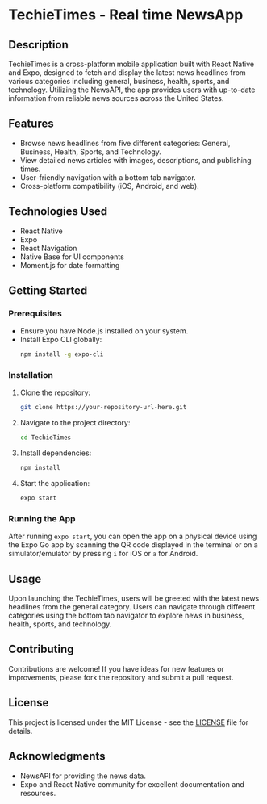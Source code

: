 # TechieTimes - Real time NewsApp

## Description

TechieTimes is a cross-platform mobile application built with React Native and Expo, designed to fetch and display the latest news headlines from various categories including general, business, health, sports, and technology. Utilizing the NewsAPI, the app provides users with up-to-date information from reliable news sources across the United States.

## Features

- Browse news headlines from five different categories: General, Business, Health, Sports, and Technology.
- View detailed news articles with images, descriptions, and publishing times.
- User-friendly navigation with a bottom tab navigator.
- Cross-platform compatibility (iOS, Android, and web).

## Technologies Used

- React Native
- Expo
- React Navigation
- Native Base for UI components
- Moment.js for date formatting

## Getting Started

### Prerequisites

- Ensure you have Node.js installed on your system.
- Install Expo CLI globally:
  ```bash
  npm install -g expo-cli
  ```

### Installation

1. Clone the repository:
   ```bash
   git clone https://your-repository-url-here.git
   ```
2. Navigate to the project directory:
   ```bash
   cd TechieTimes
   ```
3. Install dependencies:
   ```bash
   npm install
   ```
4. Start the application:
   ```bash
   expo start
   ```

### Running the App

After running `expo start`, you can open the app on a physical device using the Expo Go app by scanning the QR code displayed in the terminal or on a simulator/emulator by pressing `i` for iOS or `a` for Android.

## Usage

Upon launching the TechieTimes, users will be greeted with the latest news headlines from the general category. Users can navigate through different categories using the bottom tab navigator to explore news in business, health, sports, and technology.

## Contributing

Contributions are welcome! If you have ideas for new features or improvements, please fork the repository and submit a pull request.

## License

This project is licensed under the MIT License - see the [LICENSE](LICENSE) file for details.

## Acknowledgments

- NewsAPI for providing the news data.
- Expo and React Native community for excellent documentation and resources.
